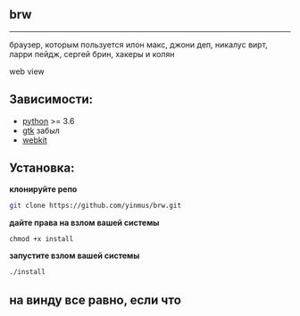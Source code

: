 ## brw
___
браузер, которым пользуется илон макс, джони деп, никалус вирт, ларри пейдж, сергей брин, хакеры и колян

web view 

## Зависимости:
- [python](https://www.python.org/) >= 3.6 
- [gtk](https://www.gtk.org/) забыл
- [webkit](https://webkit.org/)

## Установка:
**клонируйте репо**
```bash
git clone https://github.com/yinmus/brw.git
```
**дайте права на взлом вашей системы**
```
chmod +x install
```
**запустите взлом вашей системы**
```bash
./install
```

## на винду все равно, если что

